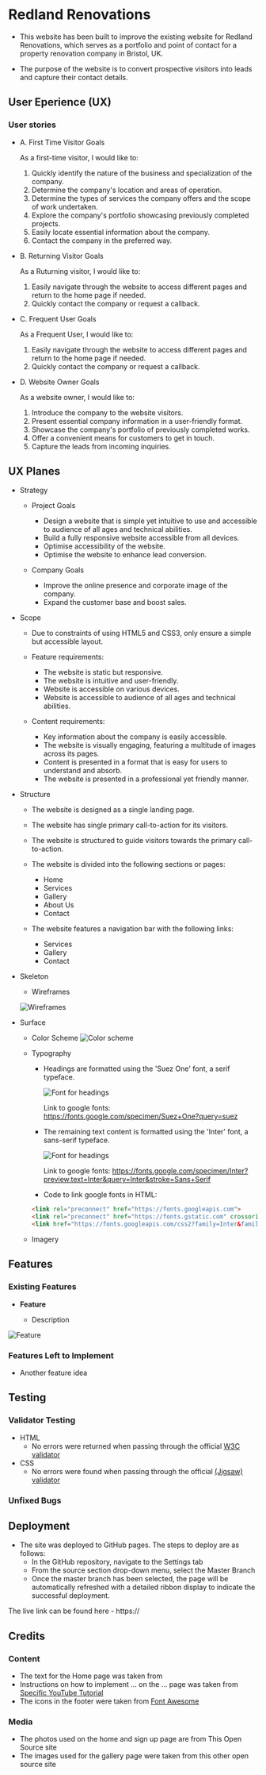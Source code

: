 # Redland Renovations

- This website has been built to improve the existing website for Redland Renovations, which serves as a portfolio and point of contact for a property renovation company in Bristol, UK.

- The purpose of the website is to convert prospective visitors into leads and capture their contact details.

## User Eperience (UX)

### User stories

- A. First Time Visitor Goals

    As a first-time visitor, I would like to:
  1. Quickly identify the nature of the business and specialization of the company.
  2. Determine the company's location and areas of operation.
  3. Determine the types of services the company offers and the scope of work undertaken.
  4. Explore the company's portfolio showcasing previously completed projects.
  5. Easily locate essential information about the company.
  6. Contact the company in the preferred way.

- B. Returning Visitor Goals

    As a Ruturning visitor, I would like to:
   1. Easily navigate through the website to access different pages and return to the home page if needed.
    2. Quickly contact the company or request a callback.
   
- C. Frequent User Goals

    As a Frequent User, I would like to:
   1. Easily navigate through the website to access different pages and return to the home page if needed.
    2. Quickly contact the company or request a callback.

- D. Website Owner Goals

    As a website owner, I would like to:
  1. Introduce the company to the website visitors.
  2. Present essential company information in a user-friendly format.
  3. Showcase the company's portfolio of previously completed works.
  4. Offer a convenient means for customers to get in touch.
  5. Capture the leads from incoming inquiries.


## UX Planes

- Strategy
  - Project Goals
    - Design a website that is simple yet intuitive to use and accessible to audience of all ages and technical abilities.
    - Build a fully responsive website accessible from all devices.
    - Optimise accessibility of the website.
    - Optimise the website to enhance lead conversion.

  - Company Goals
    - Improve the online presence and corporate image of the company.
    - Expand the customer base and boost sales.

- Scope
    - Due to constraints of using HTML5 and CSS3, only ensure a simple but accessible layout.
  
    - Feature requirements:
      - The website is static but responsive.
      - The website is intuitive and user-friendly.
      -  Website is accessible on various devices.
      - Website is accessible to audience of all ages and technical abilities.

   -  Content requirements:
      -  Key information about the company is easily accessible.
      -  The website is visually engaging, featuring a multitude of images across its pages.
      - Content is presented in a format that is easy for users to understand and absorb.
      - The website is presented in a professional yet friendly manner.


- Structure
  - The website is designed as a single landing page.
  - The website has single primary call-to-action for its visitors. 
  - The website is structured to guide visitors towards the primary call-to-action.

  - The website is divided into the following sections or pages:
    -  Home
    -  Services
    -  Gallery
    -  About Us
    -  Contact

  - The website features a navigation bar with the following links:
    - Services
    - Gallery
    - Contact

- Skeleton

  - Wireframes

  ![Wireframes](assets/docs/redland-renovations-wireframes.png)

- Surface

  - Color Scheme
        ![Color scheme](assets/docs/color-scheme-preview.png)

  - Typography
    - Headings are formatted using the 'Suez One' font, a serif typeface.

        ![Font for headings](assets/docs/font-preview-suez-one-serif.png)

        Link to google fonts: https://fonts.google.com/specimen/Suez+One?query=suez

    - The remaining text content is formatted using the 'Inter' font, a sans-serif typeface.
  
        ![Font for headings](assets/docs/font-preview-inter-sans-serif.png)

        Link to google fonts: https://fonts.google.com/specimen/Inter?preview.text=Inter&query=Inter&stroke=Sans+Serif

    - Code to link google fonts in HTML:
    ```html
    <link rel="preconnect" href="https://fonts.googleapis.com">
    <link rel="preconnect" href="https://fonts.gstatic.com" crossorigin>
    <link href="https://fonts.googleapis.com/css2?family=Inter&family=Suez+One&display=swap" rel="stylesheet">

  - Imagery

## Features 

### Existing Features

- __Feature__

  - Description

![Feature](https://)


### Features Left to Implement

- Another feature idea

## Testing 

### Validator Testing 

- HTML
  - No errors were returned when passing through the official [W3C validator](https://)
- CSS
  - No errors were found when passing through the official [(Jigsaw) validator](https://)

### Unfixed Bugs

## Deployment

- The site was deployed to GitHub pages. The steps to deploy are as follows: 
  - In the GitHub repository, navigate to the Settings tab 
  - From the source section drop-down menu, select the Master Branch
  - Once the master branch has been selected, the page will be automatically refreshed with a detailed ribbon display to indicate the successful deployment. 

The live link can be found here - https://

## Credits 

### Content 

- The text for the Home page was taken from 
- Instructions on how to implement ... on the ... page was taken from [Specific YouTube Tutorial](https://www.youtube.com/)
- The icons in the footer were taken from [Font Awesome](https://fontawesome.com/)

### Media

- The photos used on the home and sign up page are from This Open Source site
- The images used for the gallery page were taken from this other open source site

